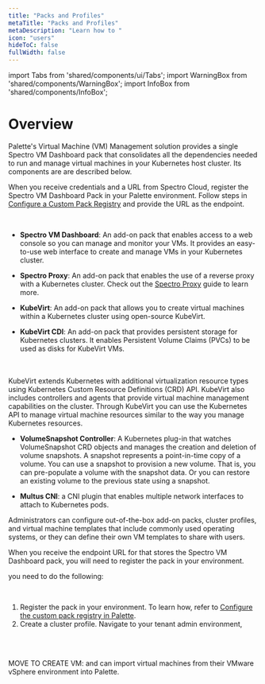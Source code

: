 ```yaml
---
title: "Packs and Profiles"
metaTitle: "Packs and Profiles"
metaDescription: "Learn how to "
icon: "users"
hideToC: false
fullWidth: false
---
```


import Tabs from 'shared/components/ui/Tabs';
import WarningBox from 'shared/components/WarningBox';
import InfoBox from 'shared/components/InfoBox';



# Overview

Palette's Virtual Machine (VM) Management solution provides a single Spectro VM Dashboard pack that consolidates all the dependencies needed to run and manage virtual machines in your Kubernetes host cluster. Its components are are described below. 

When you receive credentials and a URL from Spectro Cloud, register the Spectro VM Dashboard Pack in your Palette environment. Follow steps in [Configure a Custom Pack Registry](https://docs.spectrocloud.com/registries-and-packs/adding-a-custom-registry#configureacustompackregistryonthepaletteconsole) and provide the URL as the endpoint.

<br />

- **Spectro VM Dashboard**: An add-on pack that enables access to a web console so you can manage and monitor your VMs. It provides an easy-to-use web interface to create and manage VMs in your Kubernetes cluster.


- **Spectro Proxy**: An add-on pack that enables the use of a reverse proxy with a Kubernetes cluster. Check out the [Spectro Proxy](/integrations/frp) guide to learn more.


- **KubeVirt**: An add-on pack that allows you to create virtual machines within a Kubernetes cluster using open-source KubeVirt.


- **KubeVirt CDI**:  An add-on pack that provides persistent storage for Kubernetes clusters. It enables Persistent Volume Claims (PVCs) to be used as disks for KubeVirt VMs.
<br />
<br />
KubeVirt extends Kubernetes with additional virtualization resource types using Kubernetes Custom Resource Definitions (CRD) API. KubeVirt also includes controllers and agents that provide virtual machine management capabilities on the cluster. Through KubeVirt you can use the Kubernetes API to manage virtual machine resources similar to the way you manage Kubernetes resources.  


- **VolumeSnapshot Controller**: A Kubernetes plug-in that watches VolumeSnapshot CRD objects and manages the creation and deletion of volume snapshots. A snapshot represents a point-in-time copy of a volume. You can use a snapshot to provision a new volume. That is, you can pre-populate a volume with the snapshot data. Or you can restore an existing volume to the previous state using a snapshot.


- **Multus CNI**: a CNI plugin that enables multiple network interfaces to attach to Kubernetes pods.


Administrators can configure out-of-the-box add-on packs, cluster profiles, and virtual machine templates that include commonly used operating systems, or they can define their own VM templates to share with users.

When you receive the endpoint URL for that stores the Spectro VM Dashboard pack, you will need to register the pack in your environment. 

you need to do the following:

<br />

1. Register the pack in your environment. To learn how, refer to [Configure the custom pack registry in Palette](/registries-and-packs/adding-a-custom-registry#configureacustompackregistryonthepaletteconsole).
2. Create a cluster profile. Navigate to your tenant admin environment, 


<br />

<br />









 




MOVE TO CREATE VM:
and can import virtual machines from their VMware vSphere environment into Palette.

